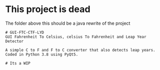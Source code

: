 # This project is dead
The folder above this should be a java rewrite of the project

```
# GUI-FTC-CTF-LYD
GUI Fahrenheit To Celsius, celsius To Fahrenheit and Leap Year Detector

A simple C to F and F to C converter that also detects leap years. Coded in Python 3.8 using PyQt5.

# Its a WIP
```